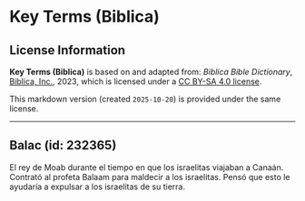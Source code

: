 # Key Terms (Biblica)

## License Information

**Key Terms (Biblica)** is based on and adapted from: _Biblica Bible Dictionary_, [Biblica, Inc.](https://www.biblica.com/), 2023, which is licensed under a [CC BY-SA 4.0 license](https://creativecommons.org/licenses/by-sa/4.0/legalcode.en).

This markdown version (created `2025-10-20`) is provided under the same license.



--------------------------------

## Balac (id: 232365)

El rey de Moab durante el tiempo en que los israelitas viajaban a Canaán. Contrató al profeta Balaam para maldecir a los israelitas. Pensó que esto le ayudaría a expulsar a los israelitas de su tierra.


